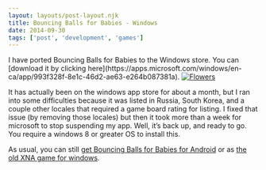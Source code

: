 ```yaml
---
layout: layouts/post-layout.njk 
title: Bouncing Balls for Babies - Windows
date: 2014-09-30
tags: ['post', 'development', 'games']
---
```

<!-- Excerpt Start -->I have ported Bouncing Balls for Babies to the Windows store.<!-- Excerpt End --> You can [download it by clicking here](https://apps.microsoft.com/windows/en-ca/app/993f328f-8e1c-46d2-ae63-e264b087381a).

<a href="/img/blog/bouncing-balls-for-babies.png">
  <picture>
    <source media="(min-width:480px)" srcset="/img/blog/bouncing-balls-for-babies-480.png">
    <source media="(min-width:320px)" srcset="/img/blog/bouncing-balls-for-babies-320.png">
    <source media="(min-width:160px)" srcset="/img/blog/bouncing-balls-for-babies-160.png">
    <img src="/img/blog/bouncing-balls-for-babies.png" alt="Flowers" style="width:auto;max-width:100%">
  </picture>
</a>

It has actually been on the windows app store for about a month, but I ran into some difficulties because it was listed in Russia, South Korea, and a couple other locales that required a game board rating for listing. I fixed that issue (by removing those locales) but then it took more than a week for microsoft to stop suspending my app. Well, it’s back up, and ready to go. You require a windows 8 or greater OS to install this.

As usual, you can still [get Bouncing Balls for Babies for Android](https://play.google.com/store/apps/details?id=com.RyanGrahamca.BouncingBallsForBabies) or as [the old XNA game for windows](/projects/bouncing-balls-for-babies-xna/).